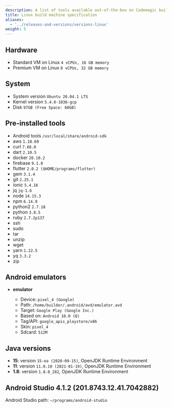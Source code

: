 ```yaml
---
description: A list of tools available out-of-the-box on Codemagic build machines.
title: Linux build machine specification
aliases:
  - '../releases-and-versions/versions-linux'
weight: 5
---
```


## Hardware

- Standard VM on Linux `4 vCPUs, 16 GB memory`
- Premium VM on Linux `8 vCPUs, 32 GB memory`

## System

- System version `Ubuntu 20.04.1 LTS`
- Kernel version `5.4.0-1036-gcp`
- Disk `97GB (Free Space: 60GB)`

## Pre-installed tools

- Android tools `/usr/local/share/android-sdk`
- aws `1.18.69`
- curl `7.68.0`
- dart `2.10.5`
- docker `20.10.2`
- firebase `9.1.0`
- flutter `2.0.2 ($HOME/programs/flutter)`
- gem `3.1.4`
- git `2.25.1`
- ionic `5.4.16`
- jq `jq-1.6`
- node `14.15.3`
- npm `6.14.9`
- python2 `2.7.18`
- python `3.8.5`
- ruby `2.7.2p137`
- ssh
- sudo
- tar
- unzip
- wget
- yarn `1.22.5`
- yq `3.3.2`
- zip

## Android emulators

- **emulator**

    - Device: `pixel_4 (Google)`
    - Path: `/home/builder/.android/avd/emulator.avd`
    - Target: `Google Play (Google Inc.)`
    - Based on: `Android 10.0 (Q)`
    - Tag/API: `google_apis_playstore/x86`
    - Skin: `pixel_4`
    - Sdcard: `512M`

## Java versions

- **15**: version `15-ea (2020-09-15)`, OpenJDK Runtime Environment
- **11**: version `11.0.10 (2021-01-19)`, OpenJDK Runtime Environment
- **1.8**: version `1.8.0_282`, OpenJDK Runtime Environment

## Android Studio 4.1.2 (201.8743.12.41.7042882)

Android Studio path: `~/programs/android-studio`
